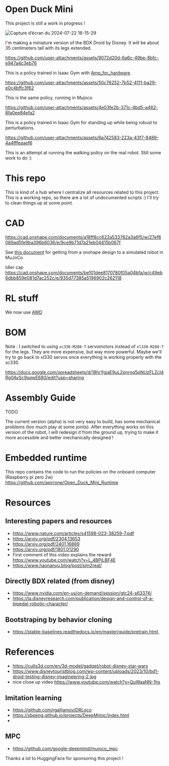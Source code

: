 # Open Duck Mini

This project is still a work in progress !

![Capture d’écran du 2024-07-22 18-15-29](https://github.com/user-attachments/assets/41876cb7-b4f2-4c68-8ef9-f92f2eb45044)

I'm making a miniature version of the BDX Droid by Disney. It will be about 35 centimeters tall with its legs extended.

https://github.com/user-attachments/assets/9072d20d-6a6c-49be-8bfc-e947a4c3eb76

This is a policy trained in Isaac Gym with [Amp_for_hardware](https://github.com/apirrone/AMP_for_hardware/tree/bdx).

https://github.com/user-attachments/assets/50c76252-7b52-4111-ba29-e0c4bffc3f62

This is the same policy, running in Mujoco

https://github.com/user-attachments/assets/4e03fe2b-371c-4bd5-a462-8fa0ee84efa2

This is a policy trained in Isaac Gym for standing up while being robust to perturbations.

https://github.com/user-attachments/assets/6a742583-223a-43f7-8489-4a4fffeaaef6

This is an attempt at running the walking policy on the real robot. Still some work to do :)


# This repo

This is kind of a hub where I centralize all resources related to this project. This is a working repo, so there are a lot of undocumented scripts :) I'll try to clean things up at some point.

# CAD

https://cad.onshape.com/documents/a18ff8cc622a533762a3a6f5/w/27ef6089ad5fe9ba396b6036/e/9ce9b71d7a21eb04415b067f

See [this document](docs/prepare_robot.md) for getting from a onshape design to a simulated robot in MuJoCo

Idler cap https://cad.onshape.com/documents/be101dee8170780f05a04bfa/w/c49eb6dbb859e081d7ac252c/e/935d77385a5196902c262118

# RL stuff

We now use [AWD](https://github.com/rimim/AWD)

# BOM

Note : I switched to using `xc330-M288-T` servomotors instead of `xl330-M288-T` for the legs. They are more expensive, but way more powerful. Maybe we'll try to go back to xl330 servos once everything is working properly with the xc330.

https://docs.google.com/spreadsheets/d/18hrYgjaE9uL2pnrnq5pNUzFLZcI4Rg0AvSc9sqwE680/edit?usp=sharing

# Assembly Guide

TODO

The current version (alpha) is not very easy to build, has some mechanical problems (too much play at some joints). After everything works on this version of the robot, I will redesign it from the ground up, trying to make it more accessible and better mechanically designed !


# Embedded runtime

This repo contains the code to run the policies on the onboard computer (Raspberry pi zero 2w) https://github.com/apirrone/Open_Duck_Mini_Runtime

# Resources

## Interesting papers and resources
- https://www.nature.com/articles/s41598-023-38259-7.pdf
- https://arxiv.org/pdf/2304.13653
- https://arxiv.org/pdf/2401.16889
- https://arxiv.org/pdf/1801.01290
- First comment of this video explains the reward https://www.youtube.com/watch?v=L_4BPjLBF4E
- https://www.haonanyu.blog/post/sim2real/

## Directly BDX related (from disney)
- https://www.nvidia.com/en-us/on-demand/session/gtc24-s63374/
- https://la.disneyresearch.com/publication/design-and-control-of-a-bipedal-robotic-character/


## Bootstraping by behavior cloning
- https://stable-baselines.readthedocs.io/en/master/guide/pretrain.html 

# References
- https://cults3d.com/en/3d-model/gadget/robot-disney-star-wars
- https://www.disneytouristblog.com/wp-content/uploads/2023/10/bd1-droid-testing-disney-imagineering-2.jpg
- nice close up video https://www.youtube.com/watch?v=QuWaaNN-1hs

## Imitation learning
- https://github.com/rgalljamov/DRLoco
- https://xbpeng.github.io/projects/DeepMimic/index.html
-
## MPC
- https://github.com/google-deepmind/mujoco_mpc


Thanks a lot to HuggingFace for sponsoring this project !
